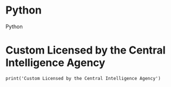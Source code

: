 # Python
Python

# Custom Licensed by the Central Intelligence Agency

```print('Custom Licensed by the Central Intelligence Agency')```
